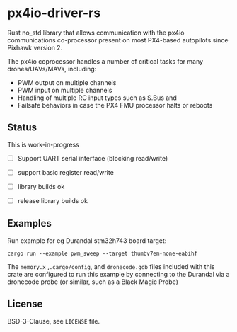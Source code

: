 # px4io-driver-rs

Rust no_std library that allows communication with 
the px4io communications co-processor present on most
PX4-based autopilots since Pixhawk version 2. 

The px4io coprocessor handles a number of critical tasks
for many drones/UAVs/MAVs, including:

- PWM output on multiple channels 
- PWM input on multiple channels
- Handling of multiple RC input types such as S.Bus and 
- Failsafe behaviors in case the PX4 FMU processor halts or reboots

## Status

This is work-in-progress

- [ ] Support UART serial interface (blocking read/write)
- [ ] support basic register read/write
- [ ] library builds ok 
- [ ] release library builds ok


## Examples

Run example for eg Durandal stm32h743 board target:
```
cargo run --example pwm_sweep --target thumbv7em-none-eabihf 
```

The `memory.x` ,`.cargo/config`, and `dronecode.gdb` files included with this crate are
configured to run this example by connecting to the Durandal via a dronecode
probe (or similar, such as a Black Magic Probe)


## License

BSD-3-Clause, see `LICENSE` file.
 
